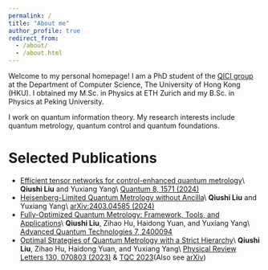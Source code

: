 ```yaml
---
permalink: /
title: "About me"
author_profile: true
redirect_from: 
  - /about/
  - /about.html
---
```


Welcome to my personal homepage! I am a PhD student of the [QICI group](https://qici.weebly.com/) at the Department of Computer Science, The University of Hong Kong (HKU). I obtained my M.Sc. in Physics at ETH Zurich and my B.Sc. in Physics at Peking University.

I work on quantum information theory. My research interests include quantum metrology, quantum control and quantum foundations.

Selected Publications
======
* [Efficient tensor networks for control-enhanced quantum metrology](https://doi.org/10.22331/q-2024-12-18-1571)\\
  **Qiushi Liu** and Yuxiang Yang\\
  [Quantum 8, 1571 (2024)](https://doi.org/10.22331/q-2024-12-18-1571)
* [Heisenberg-Limited Quantum Metrology without Ancilla](https://arxiv.org/abs/2403.04585)\\
  **Qiushi Liu** and Yuxiang Yang\\
  [arXiv:2403.04585 (2024)](https://arxiv.org/abs/2403.04585)
* [Fully-Optimized Quantum Metrology: Framework, Tools, and Applications](https://doi.org/10.1002/qute.202400094)\\
  **Qiushi Liu**, Zihao Hu, Haidong Yuan, and Yuxiang Yang\\
  [Advanced Quantum Technologies 7, 2400094](https://doi.org/10.1002/qute.202400094)
* [Optimal Strategies of Quantum Metrology with a Strict Hierarchy](https://doi.org/10.1103/PhysRevLett.130.070803)\\
  **Qiushi Liu**, Zihao Hu, Haidong Yuan, and Yuxiang Yang\\
  [Physical Review Letters 130, 070803 (2023)](https://doi.org/10.1103/PhysRevLett.130.070803) & [TQC 2023](https://tqc-conference.org/tqc2023/)(Also see [arXiv](https://arxiv.org/abs/2203.09758))
